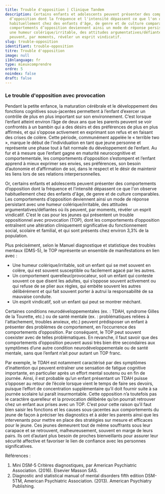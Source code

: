 ```yaml
---
title: Trouble d'opposition | Clinique Tandem
description: Certains enfants et adolescents peuvent présenter des comportements
  d’opposition dont la fréquence et l'intensité dépassent ce que l'on observe
  habituellement chez des enfants d'âge, de genre et de culture comparables. Les
  comportements d’opposition deviennent ainsi un mode de réponse persistant avec
  une humeur colérique/irritable, des attitudes argumentatives/défiantes où ils
  peuvent, par moments, révéler un esprit vindicatif.
slug: trouble-opposition
identifiant: trouble-opposition
titre: Trouble d'opposition
image: null
i18nlanguage: fr
type: mieuxcomprendre
ordre: 5
noindex: false
draft: false
---
```

### Le trouble d'opposition avec provocation

Pendant la petite enfance, la maturation cérébrale et le développement des fonctions cognitives sous-jacentes permettent à l’enfant d’exercer un contrôle de plus en plus important sur son environnement. C’est lorsque l’enfant atteint environ l’âge de deux ans que les parents peuvent se voir confrontés à un bambin qui a des désirs et des préférences de plus en plus affirmés, et qui s’oppose activement en exprimant son refus et en faisant des crises de colère. Cette période, communément appelée le « terrible two », marque le début de l’individuation en tant que jeune personne et représente une phase tout à fait normale du développement de l’enfant. Au fur et à mesure que l’enfant gagne en maturité neurocognitive et comportementale, les comportements d’opposition s’estompent et l’enfant apprend à mieux exprimer ses envies, ses préférences, son besoin d’autonomie et d’affirmation de soi, dans le respect et le désir de maintenir les liens lors de ses relations interpersonnelles. 

Or, certains enfants et adolescents peuvent présenter des comportements d’opposition dont la fréquence et l'intensité dépassent ce que l'on observe habituellement chez des enfants d'âge, de genre et de culture comparables. Les comportements d’opposition deviennent ainsi un mode de réponse persistant avec une humeur colérique/irritable, des attitudes argumentatives/défiantes où ils peuvent, par moments, révéler un esprit vindicatif. C’est le cas pour les jeunes qui présentent un trouble oppositionnel avec provocation (TOP), dont les comportements d’opposition entraînent une altération cliniquement significative du fonctionnement social, scolaire et familial, et qui sont présents chez environ 3,3% de la population. 

Plus précisément, selon le Manuel diagnostique et statistique des troubles mentaux (DMS-5), le TOP représente un ensemble de manifestations en lien avec : 

* Une humeur colérique/irritable, soit un enfant qui se met souvent en colère, qui est souvent susceptible ou facilement agacé par les autres.
* Un comportement querelleur/provocateur, soit un enfant qui conteste souvent ce que disent les adultes, qui s’oppose souvent activement ou qui refuse de se plier aux règles, qui embête souvent les autres délibérément et qui fait souvent porter à autrui la responsabilité de sa mauvaise conduite.
* Un esprit vindicatif, soit un enfant qui peut se montrer méchant.

Certaines conditions neurodéveloppementales (ex. : TDAH, syndrome Gilles de la Tourette, etc.) ou de santé mentale (ex. : problématiques reliées à l'attachement, troubles anxieux, etc.) peuvent prédisposer un enfant à présenter des problèmes de comportement, en l’occurrence des comportements d’opposition. Par conséquent, le TOP peut souvent coexister avec de telles problématiques. En revanche, il faut savoir que des comportements d’opposition peuvent aussi très bien être secondaires aux symptômes d’une autre condition neurodéveloppementale ou de santé mentale, sans que l’enfant n’ait pour autant un TOP franc.

Par exemple, le TDAH est notamment caractérisé par des symptômes d’inattention qui peuvent entraîner une sensation de fatigue cognitive importante, en particulier après un effort mental soutenu ou en fin de journée. Ainsi, il est probable qu’un enfant présentant un TDAH puisse s’opposer au retour de l’école lorsque vient le temps de faire ses devoirs, puisque l’effort de concentration supplémentaire qu’il doit fournir suite à sa journée scolaire lui paraît insurmontable. Cette opposition n’a toutefois pas le caractère querelleur et la provocation délibérée qu’on pourrait retrouver chez un enfant aux prises avec un TOP. C’est pour cette raison qu’il faut bien saisir les fonctions et les causes sous-jacentes aux comportements du jeune de façon à préciser les diagnostics et à aider les parents ainsi que les intervenants pour mettre en place des stratégies sur mesure et efficaces pour le jeune. Ces jeunes demeurent tout de même souffrants sous leur carapace et se retrouvent, malheureusement, souvent en marge de leurs pairs. Ils ont d’autant plus besoin de proches bienveillants pour assurer leur sécurité affective et favoriser le lien de confiance avec les personnes significatives. 

Références :

1. Mini DSM-5 Critères diagnostiques, par American Psychiatric Association. (2016). Elsevier Masson SAS.
2. Diagnostic and statistical manual of mental disorders fifth edition DSM-5TM, American Psychiatric Association. (2013). American Psychiatry Publishing.